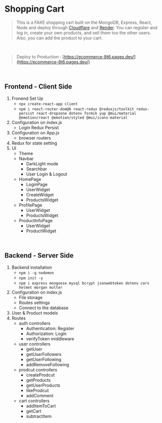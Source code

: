 # Shopping Cart

> This is a FAKE shopping cart built on the MongoDB, Express, React, Node and deploy through [Cloudflare](https://www.cloudflare.com/) and [Render](https://dashboard.render.com/). You can register and log in, create your own products, and sell them too the other users. Also, you can add the product to your cart.

<br />

> Deploy to Production : [https://ecommerce-8t6.pages.dev/](https://ecommerce-8t6.pages.dev/)

<br />

## Frontend - Client Side

1. Fronend Set Up
   - `npx create-react-app client`
   - `npm i react-router-dom@6 react-redux @reduxjs/toolkit redux-persist react-dropzone dotenv formik yup @mui/material @emotion/react @emotion/styled @mui/icons-material`
2. Configuration on index.js
   - Login Redux Persist
3. Configuration on App.js
   - browser routers
4. Redux for state setting
5. UI
   - Theme
   - Navbar
      - DarkLight mode
      - Searchbar
      - User Login & Logout
   - HomePage
     - LoginPage
      - UserWidget
      - CreateWidget
     - ProductsWidget
   - ProfilePage
     - UserWidget
     - ProductsWidget
   - ProductInfoPage
      - UserWidget
      - ProductWidget


<br />

## Backend - Server Side

1. Backend installation
   - `npm i -g nodemon`
   - `npm init -y`
   - `npm i express mongoose mysql bcrypt jsonwebtoken dotenv cors helmet morgan multer`
2. Configuration on index.js
   - File storage
   - Routes settings
   - Connect to the database
3. User & Product models
4. Routes
   - auth controllers
     - Authentication: Register
     - Authorization: Login
     - verifyToken middleware
   - user controllers
     - getUser
     - getUserFollowers
     - getUserFollowing
     - addRemoveFollowing
   - prodcut controllers
     - createProdcut
     - getProducts
     - getUserProducts
     - likeProdcut
     - addComment
   - cart controllers
      - addItemToCart
      - getCart
      - subtractItem

<br />